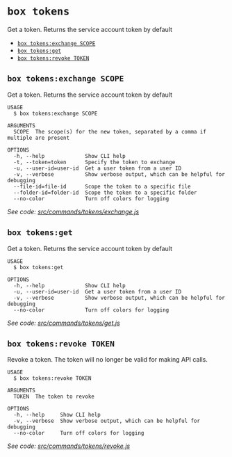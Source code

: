 `box tokens`
============

Get a token. Returns the service account token by default

* [`box tokens:exchange SCOPE`](#box-tokensexchange-scope)
* [`box tokens:get`](#box-tokensget)
* [`box tokens:revoke TOKEN`](#box-tokensrevoke-token)

## `box tokens:exchange SCOPE`

Get a token. Returns the service account token by default

<!-- sample post_oauth2_token exchange -->
```
USAGE
  $ box tokens:exchange SCOPE

ARGUMENTS
  SCOPE  The scope(s) for the new token, separated by a comma if multiple are present

OPTIONS
  -h, --help             Show CLI help
  -t, --token=token      Specify the token to exchange
  -u, --user-id=user-id  Get a user token from a user ID
  -v, --verbose          Show verbose output, which can be helpful for debugging
  --file-id=file-id      Scope the token to a specific file
  --folder-id=folder-id  Scope the token to a specific folder
  --no-color             Turn off colors for logging
```

_See code: [src/commands/tokens/exchange.js](https://github.com/box/boxcli/blob/v2.3.0/src/commands/tokens/exchange.js)_

## `box tokens:get`

Get a token. Returns the service account token by default

<!-- sample post_oauth2_token service_account -->
```
USAGE
  $ box tokens:get

OPTIONS
  -h, --help             Show CLI help
  -u, --user-id=user-id  Get a user token from a user ID
  -v, --verbose          Show verbose output, which can be helpful for debugging
  --no-color             Turn off colors for logging
```

_See code: [src/commands/tokens/get.js](https://github.com/box/boxcli/blob/v2.3.0/src/commands/tokens/get.js)_

## `box tokens:revoke TOKEN`

Revoke a token.  The token will no longer be valid for making API calls.

<!-- sample post_oauth2_revoke -->
```
USAGE
  $ box tokens:revoke TOKEN

ARGUMENTS
  TOKEN  The token to revoke

OPTIONS
  -h, --help     Show CLI help
  -v, --verbose  Show verbose output, which can be helpful for debugging
  --no-color     Turn off colors for logging
```

_See code: [src/commands/tokens/revoke.js](https://github.com/box/boxcli/blob/v2.3.0/src/commands/tokens/revoke.js)_
